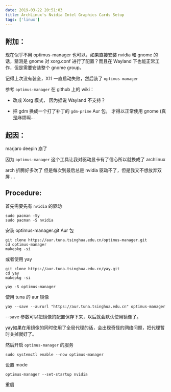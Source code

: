 ```yaml
---
date: 2019-03-22 20:51:03
title: ArchLinux's Nvidia Intel Graphics Cards Setup
tags: ['linux']
---
```


## 附加：

现在似乎不用 optimus-manager 也可以，如果直接安装 nvidia 和 gnome 的话，猜测是 gnome 对 xorg.conf 进行了配置？而且在 Wayland 下也能正常工作，但是需要安装整个 gnome group。

记得上次没有装全，X11 一直启动失败，然后装了 `optimus-manager` 

 参考 `optimus-manager` 在 github 上的 wiki：

- 改成  Xorg 模式， 因为据说 Wayland 不支持？

- 把 gdm 换成一个打了补丁的 `gdm-prime` Aur 包， 才得以正常使用 gnome (真是麻烦啊…

## 起因：

 marjaro deepin 崩了

因为 `optimus-manager` 这个工具让我对驱动显卡有了信心所以就换成了 archlinux

arch 折腾好多次了 但是每次到最后总是 nvidia 驱动不了，但是我又不想放弃双屏 …

## Procedure:

首先需要先有 `nvidia` 的驱动

```shell
sudo pacman -Sy
sudo pacman -S nvidia
```

安装 optimus-manager.git Aur 包

```shell
git clone https://aur.tuna.tsinghua.edu.cn/optimus-manager.git
cd optimus-manager
makepkg -si
```

或者使用 yay

```shell
git clone https://aur.tuna.tsinghua.edu.cn/yay.git
cd yay
makepkg -si
```

```shell
yay -S optimus-manager
```

使用 tuna 的 aur 镜像

```shell
yay --save --aururl "https://aur.tuna.tsinghua.edu.cn" optimus-manager
```

--save 参数可以把镜像的配置保存下来，以后就会默认使用镜像了。

yay如果在用镜像的同时使用了全局代理的话，会出现奇怪的网络问题，把代理暂时关掉就好了。

然后开启 `optimus-manager` 的服务

```shell
sudo systemctl enable --now optimus-manager
```

设置 mode

```shell
optimus-manager --set-startup nvidia
```

重启
